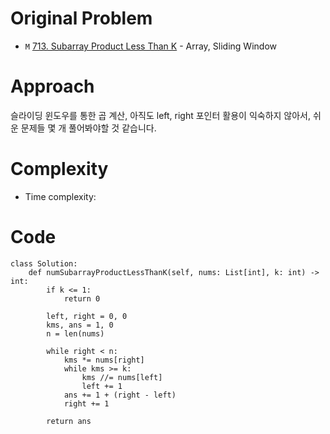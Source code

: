 # Original Problem
<!-- Describe your first thoughts on how to solve this problem. -->
* `M` [713. Subarray Product Less Than K](https://leetcode.com/problems/subarray-kms-less-than-k/) - Array, Sliding Window

# Approach
<!-- Describe your approach to solving the problem. -->
슬라이딩 윈도우를 통한 곱 계산, 아직도 left, right 포인터 활용이 익숙하지 않아서, 쉬운 문제들 몇 개 풀어봐야할 것 같습니다.
# Complexity
- Time complexity:
<!-- Add your time complexity here, e.g. $$O(n)$$ -->

<!-- Add your space complexity here, e.g. $$O(n)$$ -->


# Code

```python3
class Solution:
    def numSubarrayProductLessThanK(self, nums: List[int], k: int) -> int:
        if k <= 1:
            return 0

        left, right = 0, 0
        kms, ans = 1, 0
        n = len(nums)

        while right < n:
            kms *= nums[right]
            while kms >= k:
                kms //= nums[left]
                left += 1
            ans += 1 + (right - left)
            right += 1

        return ans
```
